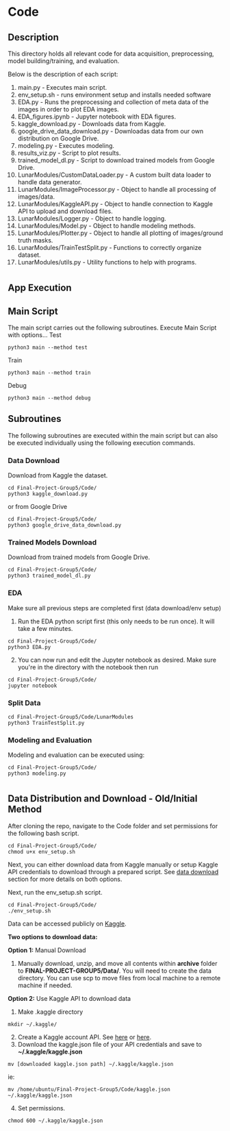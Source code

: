 # Code

## Description
This directory holds all relevant code for data acquisition, preprocessing, model building/training, and evaluation.

Below is the description of each script:
1. main.py - Executes main script.
2. env_setup.sh - runs environment setup and installs needed software
3. EDA.py - Runs the preprocessing and collection of meta data of the images in order to plot EDA images.
4. EDA_figures.ipynb - Jupyter notebook with EDA figures.
5. kaggle_download.py - Downloads data from Kaggle.
6. google_drive_data_download.py - Downloadas data from our own distribution on Google Drive.
7. modeling.py - Executes modeling.
8. results_viz.py - Script to plot results.
9. trained_model_dl.py - Script to download trained models from Google Drive.
10. LunarModules/CustomDataLoader.py - A custom built data loader to handle data generator.
11. LunarModules/ImageProcessor.py - Object to handle all processing of images/data.
12. LunarModules/KaggleAPI.py - Object to handle connection to Kaggle API to upload and download files.
13. LunarModules/Logger.py - Object to handle logging.
14. LunarModules/Model.py - Object to handle modeling methods.
15. LunarModules/Plotter.py - Object to handle all plotting of images/ground truth masks.
16. LunarModules/TrainTestSplit.py - Functions to correctly organize dataset.
17. LunarModules/utils.py - Utility functions to help with programs.


# <a name="app-execution"></a>
## App Execution

## Main Script

The main script carries out the following subroutines. Execute Main Script with options...
Test
```
python3 main --method test
```

Train
```
python3 main --method train
```

Debug
```
python3 main --method debug
```

## Subroutines
The following subroutines are executed within the main script but can also be executed individually using the following execution commands.

### Data Download 
Download from Kaggle the dataset.
```
cd Final-Project-Group5/Code/
python3 kaggle_download.py
```

or from Google Drive
```
cd Final-Project-Group5/Code/
python3 google_drive_data_download.py
```

### Trained Models Download 
Download from trained models from Google Drive.
```
cd Final-Project-Group5/Code/
python3 trained_model_dl.py
```

### EDA 

Make sure all previous steps are completed first (data download/env setup)
1. Run the EDA python script first (this only needs to be run once). It will take a few minutes.
```
cd Final-Project-Group5/Code/
python3 EDA.py
```

2. You can now run and edit the Jupyter notebook as desired. Make sure you're in the directory with the notebook 
   then run
```
cd Final-Project-Group5/Code/
jupyter notebook
```

### Split Data
```
cd Final-Project-Group5/Code/LunarModules
python3 TrainTestSplit.py
```

### Modeling and Evaluation 
Modeling and evaluation can be executed using:
```
cd Final-Project-Group5/Code/
python3 modeling.py
```

# <a name="data-download"></a>
## Data Distribution and Download - Old/Initial Method
After cloning the repo, navigate to the Code folder and set permissions for the following bash script.
```
cd Final-Project-Group5/Code/
chmod u+x env_setup.sh
```

Next, you can either download data from Kaggle manually or setup Kaggle API credentials to download through a prepared script. See [data download](https://github.com/justjoshtings/Final-Project-Group5/blob/main/Code/README.md#data-download) section for more details on both options.

Next, run the env_setup.sh script.
```
cd Final-Project-Group5/Code/
./env_setup.sh
```

Data can be accessed publicly on [Kaggle](https://www.kaggle.com/datasets/romainpessia/artificial-lunar-rocky-landscape-dataset). 

**Two options to download data:**

**Option 1:** Manual Download
1. Manually download, unzip, and move all contents within **archive** folder to **FINAL-PROJECT-GROUP5/Data/**. You will need to create the data directory. You can use scp to move files from local machine to a remote machine if needed.

**Option 2:** Use Kaggle API to download data
1. Make .kaggle directory
```
mkdir ~/.kaggle/
```
2. Create a Kaggle account API. See [here](https://github.com/Kaggle/kaggle-api#api-credentials) or [here](https://adityashrm21.github.io/Setting-Up-Kaggle/).
3. Download the kaggle.json file of your API credentials and save to **~/.kaggle/kaggle.json**
```
mv [downloaded kaggle.json path] ~/.kaggle/kaggle.json
```
ie: 
```
mv /home/ubuntu/Final-Project-Group5/Code/kaggle.json ~/.kaggle/kaggle.json
```
4. Set permissions.
```
chmod 600 ~/.kaggle/kaggle.json
```

